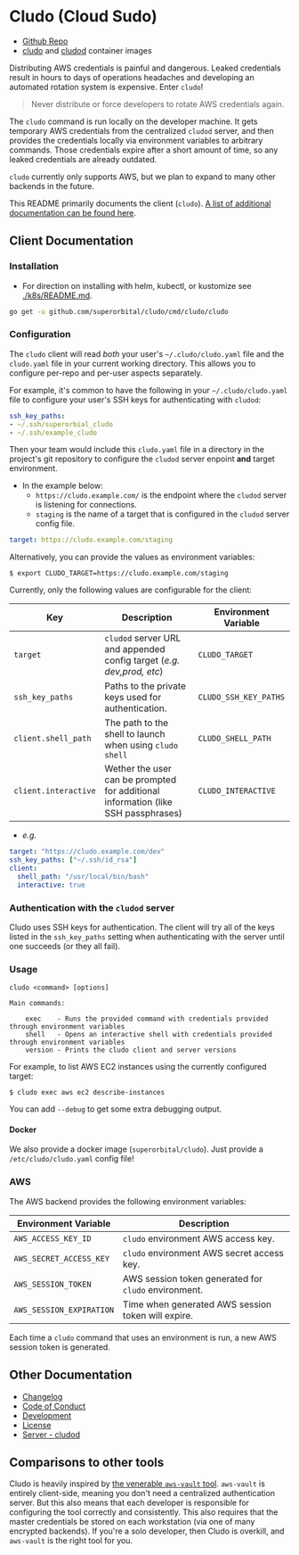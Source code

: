 # Cludo (Cloud Sudo)

* [Github Repo](https://github.com/superorbital/cludo)
* [cludo](https://hub.docker.com/r/superorbital/cludo) and  [cludod](https://hub.docker.com/r/superorbital/cludod) container images

Distributing AWS credentials is painful and dangerous. Leaked credentials result in hours to days of operations headaches and developing an automated rotation system is expensive. Enter `cludo`!

> Never distribute or force developers to rotate AWS credentials again.

The `cludo` command is run locally on the developer machine. It gets temporary AWS credentials from the centralized `cludod` server, and then provides the credentials locally via environment variables to arbitrary commands. Those credentials expire after a short amount of time, so any leaked credentials are already outdated.

`cludo` currently only supports AWS, but we plan to expand to many other backends in the future.

This README primarily documents the client (`cludo`). [A list of additional documentation can be found here](#other-documentation).

## Client Documentation

### Installation

* For direction on installing with helm, kubectl, or kustomize see [./k8s/README.md](./k8s/README.md).

``` bash
go get -u github.com/superorbital/cludo/cmd/cludo/cludo
```

### Configuration

The `cludo` client will read _both_ your user's `~/.cludo/cludo.yaml` file and the `cludo.yaml` file in your current working directory.  This allows you to configure per-repo and per-user aspects separately.

For example, it's common to have the following in your `~/.cludo/cludo.yaml` file to configure your user's SSH keys for authenticating with `cludod`:

``` yaml
ssh_key_paths: 
- ~/.ssh/superorbial_cludo
- ~/.ssh/example_cludo
```

Then your team would include this `cludo.yaml` file in a directory in the project's git
repository to configure the `cludod` server enpoint **and** target environment.

* In the example below:
  * `https://cludo.example.com/` is the endpoint where the `cludod` server is listening for connections.
  * `staging` is the name of a target that is configured in the `cludod` server config file.

``` yaml
target: https://cludo.example.com/staging
```

Alternatively, you can provide the values as environment variables:

``` console
$ export CLUDO_TARGET=https://cludo.example.com/staging
```

Currently, only the following values are configurable for the client:

Key             |  Description                                        | Environment Variable
---------       |  -----------                                        | --------------------
`target`        |  `cludod` server URL and appended config target (_e.g. dev,prod, etc_)  | `CLUDO_TARGET`
`ssh_key_paths` |  Paths to the private keys used for authentication. | `CLUDO_SSH_KEY_PATHS`
`client.shell_path` | The path to the shell to launch when using `cludo shell` | `CLUDO_SHELL_PATH`
`client.interactive` | Wether the user can be prompted for additional information (like SSH passphrases) | `CLUDO_INTERACTIVE`

* _e.g._

```yaml
target: "https://cludo.example.com/dev"
ssh_key_paths: ["~/.ssh/id_rsa"]
client:
  shell_path: "/usr/local/bin/bash"
  interactive: true
```

### Authentication with the `cludod` server

Cludo uses SSH keys for authentication.  The client will try all of the keys listed in the `ssh_key_paths` setting when authenticating with the server until one succeeds (or they all fail).

### Usage

```
cludo <command> [options]

Main commands:

    exec    - Runs the provided command with credentials provided through environment variables
    shell   - Opens an interactive shell with credentials provided through environment variables
    version - Prints the cludo client and server versions
```

For example, to list AWS EC2 instances using the currently configured target:

``` console
$ cludo exec aws ec2 describe-instances
```

You can add `--debug` to get some extra debugging output.

#### Docker

We also provide a docker image (`superorbital/cludo`). Just provide a `/etc/cludo/cludo.yaml` config file!

### AWS

The AWS backend provides the following environment variables:

Environment Variable | Description
-------------------- | -----------
`AWS_ACCESS_KEY_ID` | `cludo` environment AWS access key.
`AWS_SECRET_ACCESS_KEY` | `cludo` environment AWS secret access key.
`AWS_SESSION_TOKEN` | AWS session token generated for `cludo` environment.
`AWS_SESSION_EXPIRATION` | Time when generated AWS session token will expire.

Each time a `cludo` command that uses an environment is run, a new AWS session token is generated.

## Other Documentation

* [Changelog](./CHANGELOG.md)
* [Code of Conduct](./CODE_OF_CONDUCT.md)
* [Development](./DEVELOPMENT.md)
* [License](./LICENSE)
* [Server - cludod](./SERVER.md)

## Comparisons to other tools

Cludo is heavily inspired by [the venerable `aws-vault` tool](https://github.com/99designs/aws-vault).  `aws-vault` is entirely client-side, meaning you don't need a centralized authentication server.  But this also means that each developer is responsible for configuring the tool correctly and consistently.  This also requires that the master credentials be stored on each workstation (via one of many encrypted backends).  If you're a solo developer, then Cludo is overkill, and `aws-vault` is the right tool for you.
